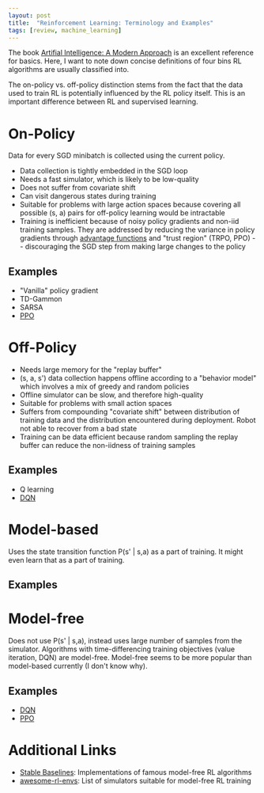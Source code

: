 ```yaml
---
layout: post
title:  "Reinforcement Learning: Terminology and Examples"
tags: [review, machine_learning]
---
```

The book [Artifial Intelligence: A Modern Approach](http://aima.cs.berkeley.edu/index.html)
is an excellent reference for basics. Here, I want to note down concise 
definitions of four bins RL algorithms are usually classified into.

The on-policy vs. off-policy distinction stems from the fact that the data
used to train RL is potentially influenced by the RL policy itself. This is
an important difference between RL and supervised learning.
# On-Policy
Data for every SGD minibatch is collected using the current policy.
- Data collection is tightly embedded in the SGD loop
- Needs a fast simulator, which is likely to be low-quality
- Does not suffer from covariate shift
- Can visit dangerous states during training
- Suitable for problems with large action spaces because covering all possible
(s, a) pairs for off-policy learning would be intractable
- Training is inefficient because of noisy policy gradients and
non-iid training samples. They are addressed by reducing the variance in policy
gradients through [advantage functions](https://arxiv.org/pdf/1506.02438.pdf)
and "trust region" (TRPO, PPO) -- discouraging the SGD step from making large
changes to the policy
## Examples
- "Vanilla" policy gradient
- TD-Gammon
- SARSA
- [PPO](https://arxiv.org/pdf/1707.06347.pdf)

# Off-Policy
- Needs large memory for the "replay buffer"
- (s, a, s') data collection happens offline according to a "behavior model" which
involves a mix of greedy and random policies 
- Offline simulator can be slow, and therefore high-quality
- Suitable for problems with small action spaces 
- Suffers from compounding "covariate shift" between distribution of training
data and the distribution encountered during deployment. Robot not able to
recover from a bad state
- Training can be data efficient because random sampling the replay buffer can
reduce the non-iidness of training samples
## Examples
- Q learning
- [DQN](https://arxiv.org/pdf/1312.5602.pdf)

# Model-based
Uses the state transition function P(s' | s,a) as a part of training. It might
even learn that as a part of training.
## Examples

# Model-free
Does not use P(s' | s,a), instead uses large number of samples from the 
simulator. Algorithms with time-differencing training objectives (value 
iteration, DQN) are model-free. Model-free seems to be more popular than
model-based currently (I don't know why).
## Examples
- [DQN](https://arxiv.org/pdf/1312.5602.pdf)
- [PPO](https://arxiv.org/pdf/1707.06347.pdf)


# Additional Links
- [Stable Baselines](https://github.com/hill-a/stable-baselines): Implementations
of famous model-free RL algorithms
- [awesome-rl-envs](https://github.com/clvrai/awesome-rl-envs): List of 
simulators suitable for model-free RL training